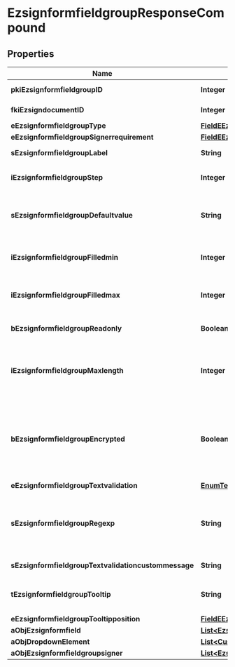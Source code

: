 

# EzsignformfieldgroupResponseCompound

## Properties

Name | Type | Description | Notes
------------ | ------------- | ------------- | -------------
**pkiEzsignformfieldgroupID** | **Integer** | The unique ID of the Ezsignformfieldgroup | 
**fkiEzsigndocumentID** | **Integer** | The unique ID of the Ezsigndocument | 
**eEzsignformfieldgroupType** | [**FieldEEzsignformfieldgroupType**](FieldEEzsignformfieldgroupType.md) |  | 
**eEzsignformfieldgroupSignerrequirement** | [**FieldEEzsignformfieldgroupSignerrequirement**](FieldEEzsignformfieldgroupSignerrequirement.md) |  |  [optional]
**sEzsignformfieldgroupLabel** | **String** | The Label for the Ezsignformfieldgroup | 
**iEzsignformfieldgroupStep** | **Integer** | The step when the Ezsignsigner will be invited to fill the form fields | 
**sEzsignformfieldgroupDefaultvalue** | **String** | The default value for the Ezsignformfieldgroup  You can use the codes below and they will be replaced at signature time.    | Code | Description | Example | | ------------------------- | ------------ | ------------ | | {sUserFirstname} | The first name of the contact | John | | {sUserLastname} | The last name of the contact | Doe | | {sUserJobtitle} | The job title | Sales Representative | | {sCompany} | Company name | eZmax Solutions Inc. | | {sEmailAddress} | The email address | email@example.com | | {sPhoneE164} | A phone number in E.164 Format | +15149901516 | | {sPhoneE164Cell} | A phone number in E.164 Format | +15149901516 | |  [optional]
**iEzsignformfieldgroupFilledmin** | **Integer** | The minimum number of Ezsignformfield that must be filled in the Ezsignformfieldgroup | 
**iEzsignformfieldgroupFilledmax** | **Integer** | The maximum number of Ezsignformfield that must be filled in the Ezsignformfieldgroup | 
**bEzsignformfieldgroupReadonly** | **Boolean** | Whether the Ezsignformfieldgroup is read only or not. | 
**iEzsignformfieldgroupMaxlength** | **Integer** | The maximum length for the value in the Ezsignformfieldgroup  This can only be set if eEzsignformfieldgroupType is **Text** or **Textarea** |  [optional]
**bEzsignformfieldgroupEncrypted** | **Boolean** | Whether the Ezsignformfieldgroup is encrypted in the database or not. Encrypted values are not displayed on the Ezsigndocument. This can only be set if eEzsignformfieldgroupType is **Text** or **Textarea** |  [optional]
**eEzsignformfieldgroupTextvalidation** | [**EnumTextvalidation**](EnumTextvalidation.md) |  |  [optional]
**sEzsignformfieldgroupRegexp** | **String** | A regular expression to indicate what values are acceptable for the Ezsignformfieldgroup.  This can only be set if eEzsignformfieldgroupType is **Text** or **Textarea** |  [optional]
**sEzsignformfieldgroupTextvalidationcustommessage** | **String** | Description of validation rule. Show by signatory. |  [optional]
**tEzsignformfieldgroupTooltip** | **String** | A tooltip that will be presented to Ezsignsigner about the Ezsignformfieldgroup |  [optional]
**eEzsignformfieldgroupTooltipposition** | [**FieldEEzsignformfieldgroupTooltipposition**](FieldEEzsignformfieldgroupTooltipposition.md) |  |  [optional]
**aObjEzsignformfield** | [**List&lt;EzsignformfieldResponseCompound&gt;**](EzsignformfieldResponseCompound.md) |  | 
**aObjDropdownElement** | [**List&lt;CustomDropdownElementResponseCompound&gt;**](CustomDropdownElementResponseCompound.md) |  |  [optional]
**aObjEzsignformfieldgroupsigner** | [**List&lt;EzsignformfieldgroupsignerResponseCompound&gt;**](EzsignformfieldgroupsignerResponseCompound.md) |  | 




